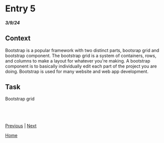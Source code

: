 # Entry 5
##### 3/9/24

## Context
Bootstrap is a popular framework with two distinct parts, bootsrap grid and bootstrap component. The bootstrap grid is a system of containers, rows, and  columns to make a layout for whatever you're making. A bootstrap component is to basically individually edit each part of the project you are doing. Bootstrap is used for many website and web app development. 

## Task
Bootstrap grid
````




````









[Previous](entry04.md) | [Next](entry06.md)

[Home](../README.md)
